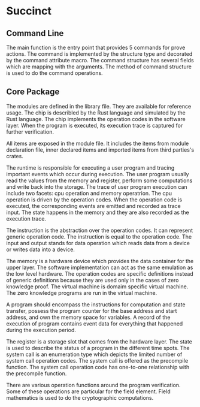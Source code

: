 # Succinct

## Command Line

The main function is the entry point that provides 5 commands for prove actions. The command is implemented by the structure type and decorated by the command attribute macro. The command structure has several fields which are mapping with the arguments. The method of command structure is used to do the command operations.

## Core Package

The modules are defined in the library file. They are available for reference usage. The chip is describled by the Rust language and simulated by the Rust language. The chip implements the operation codes in the software layer. When the program is executed, its execution trace is captured for further verification.

All items are exposed in the module file. It includes the items from module declaration file, inner declared items and imported items from third parties's crates.

The runtime is responsible for executing a user program and tracing important events which occur during execution. The user program usually read the values from the memory and register, perform some computations and write back into the storage. The trace of user program execution can include two facets: cpu operation and memory operatrion. The cpu operation is driven by the operation codes. When the operation code is executed, the corresponding events are emitted and recorded as trace input. The state happens in the memory and they are also recorded as the execution trace.

The instruction is the abstraction over the operation codes. It can represent generic operation code. The instruction is equal to the operation code. The input and output stands for data operation which reads data from a device or writes data into a device.

The memory is a hardware device which provides the data container for the upper layer. The software implementation can act as the same emulation as the low level hardware. The operation codes are specific definitions instead of generic definitions because they are used only in the cases of zero knowledge proof. The virtual machine is domaim specific virtual machine. The zero knowledge programs are run in the virtual machine.

A program should encompass the instructions for computation and state transfer, possess the program counter for the base address and start address, and own the memory space for variables. A record of the execution of program contains event data for everything that happened during the execution period.

The register is a storage slot that comes from the hardware layer. The state is used to describe the status of a program in the different time spots. The system call is an enumeration type which depicts the limited number of system call operation codes. The system call is offered as the precompile function. The system call operation code has one-to-one relationship with the precompile function. 

There are various operation functions around the program verification. Some of these operations are particular for the field element. Field mathematics is used to do the cryptographic computations. 


